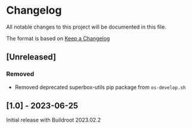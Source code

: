 # Changelog

All notable changes to this project will be documented in this file.

The format is based on [Keep a Changelog](https://keepachangelog.com/en/1.0.0/)

## [Unreleased]

### Removed

- Removed deprecated superbox-utils pip package from `os-develop.sh` 

## [1.0] - 2023-06-25

Initial release with Buildroot 2023.02.2
